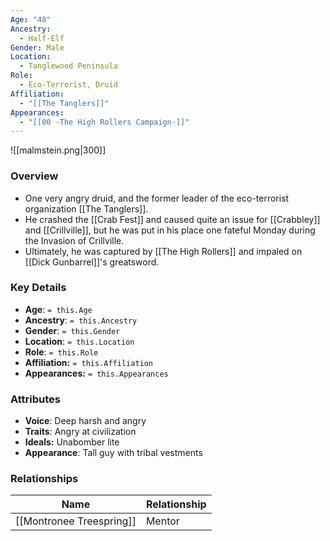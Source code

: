 ```yaml
---
Age: "48"
Ancestry:
  - Half-Elf
Gender: Male
Location:
  - Tanglewood Peninsula
Role:
  - Eco-Terrorist, Druid
Affiliation:
  - "[[The Tanglers]]"
Appearances:
  - "[[00 -The High Rollers Campaign-]]"
---
```


![[malmstein.png|300]]

### Overview
- One very angry druid, and the former leader of the eco-terrorist organization [[The Tanglers]]. 
- He crashed the [[Crab Fest]] and caused quite an issue for [[Crabbley]] and [[Crillville]], but he was put in his place one fateful Monday during the Invasion of Crillville.
- Ultimately, he was captured by [[The High Rollers]] and impaled on [[Dick Gunbarrel]]'s greatsword.

### Key Details
- **Age**: `= this.Age`
- **Ancestry**: `= this.Ancestry`
- **Gender**: `= this.Gender`
- **Location**: `= this.Location`
- **Role**: `= this.Role`
- **Affiliation:** `= this.Affiliation`
- **Appearances:** `= this.Appearances`

### Attributes
- **Voice**: Deep harsh and angry
- **Traits**: Angry at civilization
- **Ideals:** Unabomber lite
- **Appearance**: Tall guy with tribal vestments

### Relationships

| Name                     | Relationship |
| ------------------------ | ------------ |
| [[Montronee Treespring]] | Mentor       |

